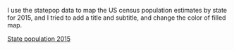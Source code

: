 I use the statepop data to map the US census population estimates by state for 2015, and I tried to add a title and subtitle, and change the color of filled map.

[State population 2015](6a.png)
